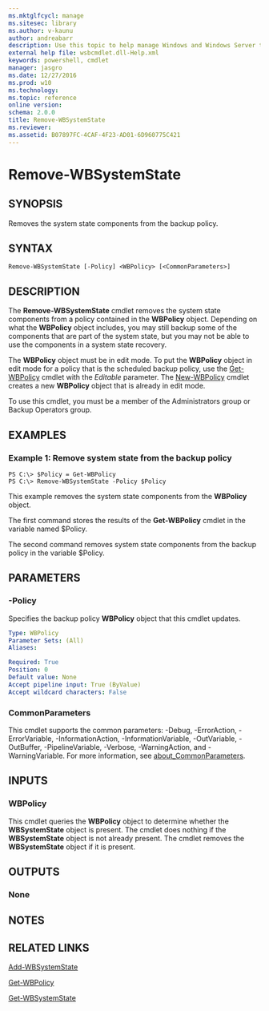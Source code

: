 ```yaml
---
ms.mktglfcycl: manage
ms.sitesec: library
ms.author: v-kaunu
author: andreabarr
description: Use this topic to help manage Windows and Windows Server technologies with Windows PowerShell.
external help file: wsbcmdlet.dll-Help.xml
keywords: powershell, cmdlet
manager: jasgro
ms.date: 12/27/2016
ms.prod: w10
ms.technology: 
ms.topic: reference
online version: 
schema: 2.0.0
title: Remove-WBSystemState
ms.reviewer:
ms.assetid: B07897FC-4CAF-4F23-AD01-6D960775C421
---
```


# Remove-WBSystemState

## SYNOPSIS
Removes the system state components from the backup policy.

## SYNTAX

```
Remove-WBSystemState [-Policy] <WBPolicy> [<CommonParameters>]
```

## DESCRIPTION
The **Remove-WBSystemState** cmdlet removes the system state components from a policy contained in the **WBPolicy** object.
Depending on what the **WBPolicy** object includes, you may still backup some of the components that are part of the system state, but you may not be able to use the components in a system state recovery.

The **WBPolicy** object must be in edit mode.
To put the **WBPolicy** object in edit mode for a policy that is the scheduled backup policy, use the [Get-WBPolicy](./Get-WBPolicy.md) cmdlet with the *Editable* parameter.
The [New-WBPolicy](./New-WBPolicy.md) cmdlet creates a new **WBPolicy** object that is already in edit mode.

To use this cmdlet, you must be a member of the Administrators group or Backup Operators group.

## EXAMPLES

### Example 1: Remove system state from the backup policy
```
PS C:\> $Policy = Get-WBPolicy
PS C:\> Remove-WBSystemState -Policy $Policy
```

This example removes the system state components from the **WBPolicy** object.

The first command stores the results of the **Get-WBPolicy** cmdlet in the variable named $Policy.

The second command removes system state components from the backup policy in the variable $Policy.

## PARAMETERS

### -Policy
Specifies the backup policy **WBPolicy** object that this cmdlet updates.

```yaml
Type: WBPolicy
Parameter Sets: (All)
Aliases: 

Required: True
Position: 0
Default value: None
Accept pipeline input: True (ByValue)
Accept wildcard characters: False
```

### CommonParameters
This cmdlet supports the common parameters: -Debug, -ErrorAction, -ErrorVariable, -InformationAction, -InformationVariable, -OutVariable, -OutBuffer, -PipelineVariable, -Verbose, -WarningAction, and -WarningVariable. For more information, see [about_CommonParameters](http://go.microsoft.com/fwlink/?LinkID=113216).

## INPUTS

### WBPolicy
This cmdlet queries the **WBPolicy** object to determine whether the **WBSystemState** object is present.
The cmdlet does nothing if the **WBSystemState** object is not already present.
The cmdlet removes the **WBSystemState** object if it is present.

## OUTPUTS

### None

## NOTES

## RELATED LINKS

[Add-WBSystemState](./Add-WBSystemState.md)

[Get-WBPolicy](./Get-WBPolicy.md)

[Get-WBSystemState](./Get-WBSystemState.md)



